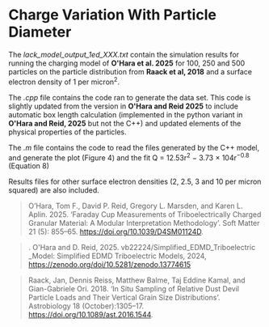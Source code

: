 # Charge Variation With Particle Diameter

The *lack_model_output_1ed_XXX.txt* contain the simulation results for running the charging model of **O'Hara et al. 2025** for 100, 250 and 500 particles on the particle distribution from **Raack et al, 2018** and a surface electron density of 1 per micron<sup>2</sup>.

The _.cpp_ file contains the code ran to generate the data set. This code is slightly updated from the version in **O'Hara and Reid 2025** to include automatic box length calculation (implemented in the python variant in **O'Hara and Reid, 2025** but not the C++) and updated elements of the physical properties of the particles.

The _.m_ file contains the code to read the files generated by the C++ model, and generate the plot (Figure 4) and the fit Q = 12.53r<sup>2</sup> − 3.73 × 104r<sup>−0.8</sup> (Equation 8)

Results files for other surface electron densities (2, 2.5, 3 and 10 per micron squared) are also included.

> O’Hara, Tom F., David P. Reid, Gregory L. Marsden, and Karen L. Aplin. 2025. ‘Faraday Cup Measurements of Triboelectrically Charged Granular Material: A Modular Interpretation Methodology’. Soft Matter 21 (5): 855–65. https://doi.org/10.1039/D4SM01124D.

>. O'Hara and D. Reid, 2025. vb22224/Simplified_EDMD_Triboelectric _Model: Simplified EDMD Triboelectric Models, 2024, https://zenodo.org/doi/10.5281/zenodo.13774615

> Raack, Jan, Dennis Reiss, Matthew Balme, Taj Eddine Kamal, and Gian-Gabriele Ori. 2018. ‘In Situ Sampling of Relative Dust Devil Particle Loads and Their Vertical Grain Size Distributions’. Astrobiology 18 (October):1305–17. https://doi.org/10.1089/ast.2016.1544.
